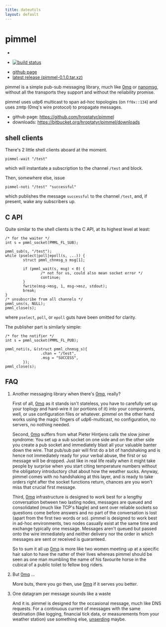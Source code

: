 ```yaml
---
title: dateutils
layout: default
---
```


pimmel
======

<div id="rtop" class="sidebar-widget">
  <div class="sidebar-stack">
    <ul>
      <li>
        <script type="text/javascript"
          src="http://www.ohloh.net/p/632570/widgets/project_languages.js">
        </script>
      </li>
    </ul>
  </div>
  <div class="sidebar-stack">
    <ul>
      <li>
        <a href="http://travis-ci.org/hroptatyr/pimmel"><img src="https://secure.travis-ci.org/hroptatyr/pimmel.png?branch=master" alt="build status"></img></a>
      </li>
    </ul>
  </div>
  <div class="sidebar-stack">
    <ul>
      <li><a href="https://github.com/hroptatyr/pimmel">github page</a></li>
      <li><a href="https://bitbucket.org/hroptatyr/pimmel/downloads/pimmel-0.1.0.tar.xz">latest release (pimmel-0.1.0.tar.xz)</a></li>
    </ul>
  </div>
</div>

pimmel is a simple pub-sub messaging library, much like [0mq][1] or
[nanomsg][2], without all the transports they support and without the
reliability promise.

pimmel uses udp6 multicast to span ad-hoc topologies (on `ff0x::134`)
and uses zmtp (0mq's wire protocol) to propagate messages.

+ github page: <https://github.com/hroptatyr/pimmel>
+ downloads: <https://bitbucket.org/hroptatyr/pimmel/downloads>

shell clients
-------------
There's 2 little shell clients aboard at the moment.

    pimmel-wait "/test"

which will instantiate a subscription to the channel `/test` and block.

Then, somewhere else, issue

    pimmel-noti "/test" "successful"

which publishes the message `successful` to the channel `/test`, and,
if present, wake any subscribers up.

C API
-----
Quite similar to the shell clients is the C API, at its highest level at
least:

    /* for the waiter */
    int s = pmml_socket(PMML_FL_SUB);

    pmml_sub(s, "/test");
    while (pselect|poll|epoll(s, ...)) {
            struct pmml_chnmsg_s msg[1];

            if (pmml_wait(s, msg) < 0) {
                    /* not for us, could also mean socket error */
                    continue;
            }
            fwrite(msg->msg, 1, msg->msz, stdout);
            break;
    }
    /* unsubscribe from all channels */
    pmml_uns(s, NULL);
    pmml_close(s);

where `pselect`, `poll`, or `epoll` guts have been omitted for clarity.

The publisher part is similarly simple:

    /* for the notifier */
    int s = pmml_socket(PMML_FL_PUB);

    pmml_noti(s, &(struct pmml_chnmsg_s){
                    .chan = "/test",
                    .msg = "SUCCESS",
            });
    pmml_close(s);


FAQ
---

1. Another messaging library when there's [0mq][1], really?

   First of all, [0mq][1] as it stands isn't stateless, you have to
   carefully set up your toplogy and hard-wire it (or portions of it)
   into your components, well, or use configuration files or whatever.
   pimmel on the other hand works using the magic fingers of
   udp6-multicast, no configuration, no servers, no nothing needed.

   Second, [0mq][1] suffers from what Pieter Hintjens calls the slow
   joiner syndrome: You set up a sub socket on one side and on the other
   side you create a pub socket and immediately blast all your valuable
   banter down the wire.  That pub/sub pair will first do a bit of
   handshaking and is hence not immediately ready for your verbal
   abuse, the first or so message will be dropped.
   Just like in real life really when it might take people by surprise
   when you start citing temperature numbers without the obligatory
   introductory chat about how the weather sucks.  Anyway, pimmel comes
   with no handshaking at this layer, and is ready to take orders right
   after the socket functions return, chances are you won't miss that
   crucial first message.

   Third, [0mq][1] infrastructure is designed to work best for a lengthy
   conversation between two lasting nodes, messages are queued and
   consolidated (much like TCP's Nagle) and sent over reliable sockets
   so questions come before answers and no part of the conversation is
   lost (apart from the first two words or so).  pimmel is designed to
   work best in ad-hoc environments, two nodes casually exist at the
   same time and exchange typically one message.  Messages aren't queued
   but passed onto the wire immediately and neither delivery nor the
   order in which messages are sent or received is guaranteed.

   So to sum it all up [0mq][1] is more like two women meeting up at a
   specific hair salon to have the natter of their lives whereas pimmel
   should be seen as one man mumbling the name of his favourite horse in
   the cubical of a public toilet to fellow bog riders.

2. But [0mq][1] ...

   More buts, there you go then, use [0mq][1] if it serves you better.

3. One datagram per message sounds like a waste

   And it is.  pimmel is designed for the occasional message, much like
   DNS requests.  For a continuous current of messages with the same
   destination (like logging, financial tick data, or measurements from
   your weather station) use something else, [unserding][3] maybe.

  [1]: https://github.com/zeromq/libzmq
  [2]: https://github.com/250bpm/nanomsg
  [3]: https://github.com/hroptatyr/unserding
